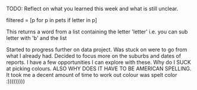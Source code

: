 TODO: Reflect on what you learned this week and what is still unclear.

filtered = [p for p in pets if letter in p]

This returns a word from a list containing the letter 'letter'
i.e. you can sub letter with 'b' and the list

Started to progress further on data project. Was stuck on were to go from what I already had.
Decided to focus more on the suburbs and dates of reports. I have a few opportunities I can explore with these.
Why do I SUCK at picking colours. ALSO WHY DOES IT HAVE TO BE AMERICAN SPELLING. It took me a decent amount of time to work
out colour was spelt color :)))))))))
